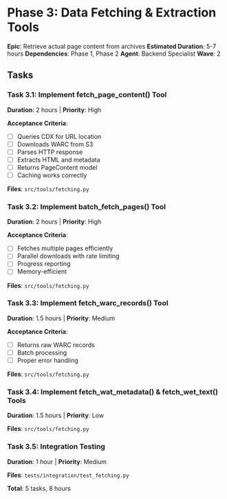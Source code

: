 # Phase 3: Data Fetching & Extraction Tools

**Epic**: Retrieve actual page content from archives
**Estimated Duration**: 5-7 hours
**Dependencies**: Phase 1, Phase 2
**Agent**: Backend Specialist
**Wave**: 2

## Tasks

### Task 3.1: Implement fetch_page_content() Tool
**Duration**: 2 hours | **Priority**: High

**Acceptance Criteria**:
- [ ] Queries CDX for URL location
- [ ] Downloads WARC from S3
- [ ] Parses HTTP response
- [ ] Extracts HTML and metadata
- [ ] Returns PageContent model
- [ ] Caching works correctly

**Files**: `src/tools/fetching.py`

### Task 3.2: Implement batch_fetch_pages() Tool
**Duration**: 2 hours | **Priority**: High

**Acceptance Criteria**:
- [ ] Fetches multiple pages efficiently
- [ ] Parallel downloads with rate limiting
- [ ] Progress reporting
- [ ] Memory-efficient

**Files**: `src/tools/fetching.py`

### Task 3.3: Implement fetch_warc_records() Tool
**Duration**: 1.5 hours | **Priority**: Medium

**Acceptance Criteria**:
- [ ] Returns raw WARC records
- [ ] Batch processing
- [ ] Proper error handling

**Files**: `src/tools/fetching.py`

### Task 3.4: Implement fetch_wat_metadata() & fetch_wet_text() Tools
**Duration**: 1.5 hours | **Priority**: Low

**Files**: `src/tools/fetching.py`

### Task 3.5: Integration Testing
**Duration**: 1 hour | **Priority**: Medium

**Files**: `tests/integration/test_fetching.py`

**Total**: 5 tasks, 8 hours
